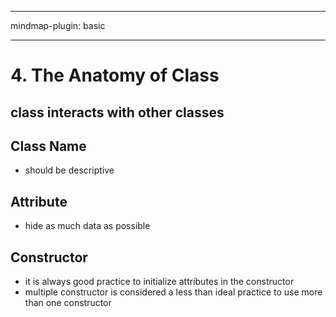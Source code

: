 
---

mindmap-plugin: basic

---

    
# 4. The Anatomy of Class
## class interacts with other classes
## Class Name
- should be descriptive
## Attribute
- hide as much data as possible
## Constructor
- it is always good practice to initialize attributes in the constructor
- multiple constructor is considered a less than ideal practice to use more than one constructor